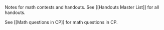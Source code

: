Notes for math contests and handouts. See [[Handouts Master List]] for all handouts.

See [[Math questions in CP]] for math questions in CP.